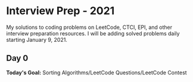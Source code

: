 # Interview Prep - 2021

My solutions to coding problems on LeetCode, CTCI, EPI, and other interview preparation resources. I will be adding solved problems daily starting January 9, 2021.

## Day 0
**Today's Goal:** Sorting Algorithms/LeetCode Questions/LeetCode Contest
